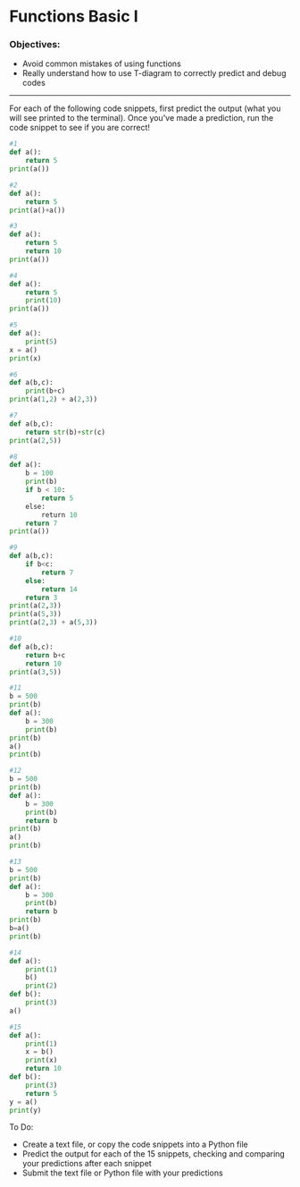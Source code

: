 <h1>Functions Basic I</h1>

<h3>Objectives:</h3>

<ul>
    <li>Avoid common mistakes of using functions</li>
    <li>Really understand how to use T-diagram to correctly predict and debug codes</li>
</ul>

<hr>

<p>For each of the following code snippets, first predict the output (what you will see printed to the terminal). Once you've made a prediction, run the code snippet to see if you are correct!</p>

```python
#1
def a():
    return 5
print(a())
```

```python
#2
def a():
    return 5
print(a()+a())
```

```python
#3
def a():
    return 5
    return 10
print(a())
```

```python
#4
def a():
    return 5
    print(10)
print(a())
```

```python
#5
def a():
    print(5)
x = a()
print(x)
```

```python
#6
def a(b,c):
    print(b+c)
print(a(1,2) + a(2,3))
```

```python
#7
def a(b,c):
    return str(b)+str(c)
print(a(2,5))
```

```python
#8
def a():
    b = 100
    print(b)
    if b < 10:
        return 5
    else:
        return 10
    return 7
print(a())
```

```python
#9
def a(b,c):
    if b<c:
        return 7
    else:
        return 14
    return 3
print(a(2,3))
print(a(5,3))
print(a(2,3) + a(5,3))
```

```python
#10
def a(b,c):
    return b+c
    return 10
print(a(3,5))
```

```python
#11
b = 500
print(b)
def a():
    b = 300
    print(b)
print(b)
a()
print(b)
```

```python
#12
b = 500
print(b)
def a():
    b = 300
    print(b)
    return b
print(b)
a()
print(b)
```

```python
#13
b = 500
print(b)
def a():
    b = 300
    print(b)
    return b
print(b)
b=a()
print(b)
```

```python
#14
def a():
    print(1)
    b()
    print(2)
def b():
    print(3)
a()
```

```python
#15
def a():
    print(1)
    x = b()
    print(x)
    return 10
def b():
    print(3)
    return 5
y = a()
print(y)
```

<p>To Do:</p>
<ul>
    <li>Create a text file, or copy the code snippets into a Python file</li>
    <li>Predict the output for each of the 15 snippets, checking and comparing your predictions after each snippet</li>
    <li>Submit the text file or Python file with your predictions</li>
</ul>

